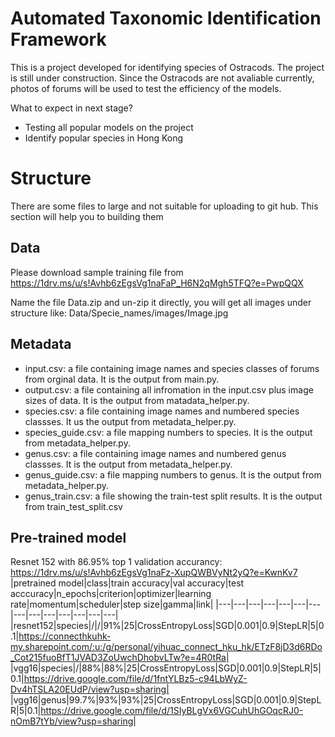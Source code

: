 # Automated Taxonomic Identification Framework 
This is a project developed for identifying species of Ostracods. The project is still under construction. Since the Ostracods are not avaliable currently, photos 
of forums will be used to test the efficiency of the models.

What to expect in next stage?
* Testing all popular models on the project
* Identify popular species in Hong Kong

# Structure
There are some files to large and not suitable for uploading to git hub. This section will help you to building them
## Data
Please download sample training file from https://1drv.ms/u/s!Avhb6zEgsVg1naFaP_H6N2qMgh5TFQ?e=PwpQQX

Name the file Data.zip and un-zip it directly, you will get all images under structure like: Data/Specie_names/images/Image.jpg

## Metadata
* input.csv: a file containing image names and species classes of forums from orginal data. It is the output from main.py.
* output.csv: a file containing all infromation in the input.csv plus image sizes of data. It is the output from matadata_helper.py.
* species.csv: a file containing image names and numbered species classses. It us the output from metadata_helper.py.
* species_guide.csv: a file mapping numbers to species. It is the output from metadata_helper.py.
* genus.csv: a file containing image names and numbered genus classses. It is the output from metadata_helper.py.
* genus_guide.csv: a file mapping numbers to genus. It is the output from metadata_helper.py.
* genus_train.csv: a file showing the train-test split results. It is the output from train_test_split.csv

## Pre-trained model
Resnet 152 with 86.95% top 1 validation accurancy: https://1drv.ms/u/s!Avhb6zEgsVg1naFz-XupQWBVyNt2yQ?e=KwnKv7
|pretrained model|class|train accuracy|val accuracy|test acccuracy|n_epochs|criterion|optimizer|learning rate|momentum|scheduler|step size|gamma|link|
|---|---|---|---|---|---|---|---|---|---|---|---|---|---|
|resnet152|species|/|/|91%|25|CrossEntropyLoss|SGD|0.001|0.9|StepLR|5|0.1|https://connecthkuhk-my.sharepoint.com/:u:/g/personal/yihuac_connect_hku_hk/ETzF8jD3d6RDo_Cot215fuoBfT1JVAD3ZoUwchDhobvLTw?e=4R0tRa|
|vgg16|species|/|88%|88%|25|CrossEntropyLoss|SGD|0.001|0.9|StepLR|5|0.1|https://drive.google.com/file/d/1fntYLBz5-c94LbWyZ-Dv4hTSLA20EUdP/view?usp=sharing|
|vgg16|genus|99.7%|93%|93%|25|CrossEntropyLoss|SGD|0.001|0.9|StepLR|5|0.1|https://drive.google.com/file/d/1SIyBLgVx6VGCuhUhGOqcRJ0-nOmB7tYb/view?usp=sharing|

